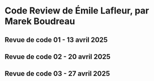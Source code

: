 # Code Review de Émile Lafleur, par Marek Boudreau

## Revue de code 01 - 13 avril 2025

## Revue de code 02 - 20 avril 2025

## Revue de code 03 - 27 avril 2025
